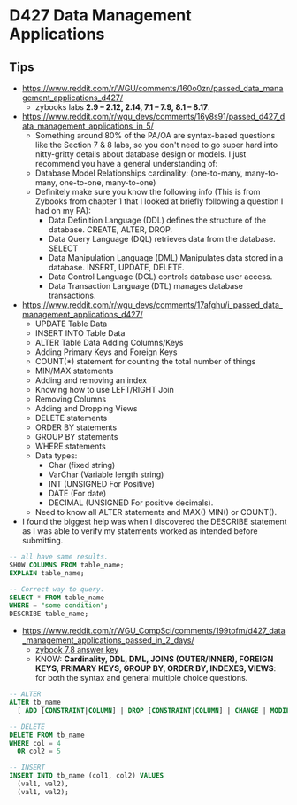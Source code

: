 # D427 Data Management Applications

## Tips

- <https://www.reddit.com/r/WGU/comments/160o0zn/passed_data_management_applications_d427/>
  - zybooks labs **2.9 – 2.12, 2.14, 7.1 – 7.9, 8.1 – 8.17**.
- <https://www.reddit.com/r/wgu_devs/comments/16y8s91/passed_d427_data_management_applications_in_5/>
  - Something around 80% of the PA/OA are syntax-based questions like the Section 7 & 8 labs, so you don't need to go super hard into nitty-gritty details about database design or models. I just recommend you have a general understanding of:
  - Database Model Relationships cardinality: (one-to-many, many-to-many, one-to-one, many-to-one)
  - Definitely make sure you know the following info (This is from Zybooks from chapter 1 that I looked at briefly following a question I had on my PA):
    - Data Definition Language (DDL) defines the structure of the database. CREATE, ALTER, DROP.
    - Data Query Language (DQL) retrieves data from the database. SELECT
    - Data Manipulation Language (DML) Manipulates data stored in a database. INSERT, UPDATE, DELETE.
    - Data Control Language (DCL) controls database user access.
    - Data Transaction Language (DTL) manages database transactions.
- <https://www.reddit.com/r/wgu_devs/comments/17afghu/i_passed_data_management_applications_d427/>
  - UPDATE Table Data
  - INSERT INTO Table Data
  - ALTER Table Data Adding Columns/Keys
  - Adding Primary Keys and Foreign Keys
  - COUNT(\*) statement for counting the total number of things
  - MIN/MAX statements
  - Adding and removing an index
  - Knowing how to use LEFT/RIGHT Join
  - Removing Columns
  - Adding and Dropping Views
  - DELETE statements
  - ORDER BY statements
  - GROUP BY statements
  - WHERE statements
  - Data types:
    - Char (fixed string)
    - VarChar (Variable length string)
    - INT (UNSIGNED For Positive)
    - DATE (For date)
    - DECIMAL (UNSIGNED For positive decimals).
  - Need to know all ALTER statements and MAX() MIN() or COUNT().
- I found the biggest help was when I discovered the DESCRIBE statement as I was able to verify my statements worked as intended before submitting.

```sql
-- all have same results.
SHOW COLUMNS FROM table_name;
EXPLAIN table_name;

-- Correct way to query.
SELECT * FROM table_name
WHERE = "some condition";
DESCRIBE table_name;
```

- <https://www.reddit.com/r/WGU_CompSci/comments/199tofm/d427_data_management_applications_passed_in_2_days/>
  - [zybook 7,8 answer key](https://quizlet.com/849950034/wgu-d427-data-management-applications-zybooks-labs-7-and-8-flash-cards/?i=4ztji0&x=1jqt)
  - KNOW: **Cardinality, DDL, DML, JOINS (OUTER/INNER), FOREIGN KEYS, PRIMARY KEYS, GROUP BY, ORDER BY, INDEXES, VIEWS**: for both the syntax and general multiple choice questions.

```sql
-- ALTER
ALTER tb_name
  [ ADD [CONSTRAINT|COLUMN] | DROP [CONSTRAINT|COLUMN] | CHANGE | MODIFY ] col_name INT NOT NULL;

-- DELETE
DELETE FROM tb_name
WHERE col = 4
  OR col2 = 5

-- INSERT
INSERT INTO tb_name (col1, col2) VALUES
  (val1, val2),
  (val1, val2);
```
